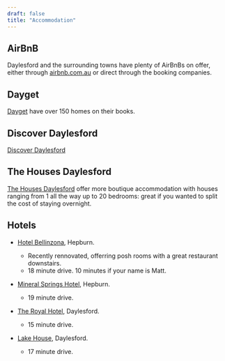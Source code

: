 ```yaml
---
draft: false
title: "Accommodation"
---
```


## AirBnB

Daylesford and the surrounding towns have plenty of AirBnBs on offer, either through [airbnb.com.au](https://airbnb.com.au) or direct through the booking companies.

## Dayget

[Dayget](https://www.dayget.com.au/) have over 150 homes on their books.

## Discover Daylesford

[Discover Daylesford](https://discoverdaylesford.com)

## The Houses Daylesford

[The Houses Daylesford](https://thehousesdaylesford.com/) offer more boutique accommodation with houses ranging from 1 all the way up to 20 bedrooms: great if you wanted to split the cost of staying overnight.

## Hotels

- [Hotel Bellinzona](https://bellinzona.com.au/), Hepburn.
  - Recently rennovated, offerring posh rooms with a great restaurant downstairs.
  - 18 minute drive. 10 minutes if your name is Matt.

- [Mineral Springs Hotel](https://www.mineralspringshotel.com.au/), Hepburn.
  - 19 minute drive.
  
- [The Royal Hotel](https://www.daylesfordroyalhotel.com.au/), Daylesford.
  - 15 minute drive.

- [Lake House](https://lakehouse.com.au/), Daylesford.
  - 17 minute drive.
